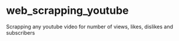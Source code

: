# web_scrapping_youtube
Scrapping any youtube video for number of views, likes, dislikes and subscribers 
